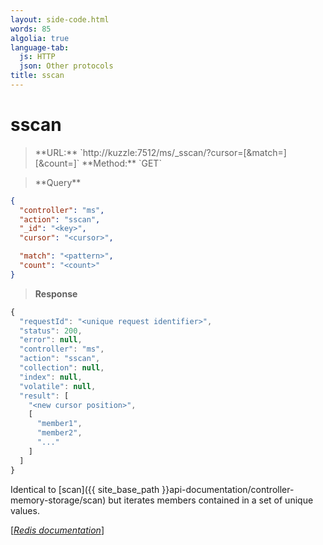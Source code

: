 ```yaml
---
layout: side-code.html
words: 85
algolia: true
language-tab:
  js: HTTP
  json: Other protocols
title: sscan
---
```


# sscan




<blockquote class="js">
<p>
**URL:** `http://kuzzle:7512/ms/_sscan/<key>?cursor=<cursor>[&match=<pattern>][&count=<count>]`  
**Method:** `GET`
</p>
</blockquote>

<blockquote class="json">
<p>
**Query**
</p>
</blockquote>


```json
{
  "controller": "ms",
  "action": "sscan",
  "_id": "<key>",
  "cursor": "<cursor>",

  "match": "<pattern>",
  "count": "<count>"
}
```

>**Response**

```javascript
{
  "requestId": "<unique request identifier>",
  "status": 200,
  "error": null,
  "controller": "ms",
  "action": "sscan",
  "collection": null,
  "index": null,
  "volatile": null,
  "result": [
    "<new cursor position>",
    [
      "member1",
      "member2",
      "..."
    ]
  ]
}
```

Identical to [scan]({{ site_base_path }}api-documentation/controller-memory-storage/scan) but iterates members contained in a set of unique values.


[[_Redis documentation_]](https://redis.io/commands/sscan)
